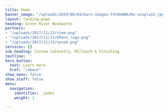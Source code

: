 ```yaml
---
title: Home
banner_image: "/uploads/2019/08/04/barn-images-t5YUoHW6zRo-unsplash.jpg"
layout: landing-page
heading: Green River Woodworks
partners:
- "/uploads/2017/11/13/stem.png"
- "/uploads/2017/11/13/UPenn_logo.png"
- "/uploads/2017/11/13/nysed.png"
services: []
sub_heading: Custom Cabinetry, Millwork & Finishing
textline: ''
hero_button:
  text: Learn more
  href: "/about"
show_news: false
show_staff: false
menu:
  navigation:
    identifier: _index
    weight: 1

---
```

